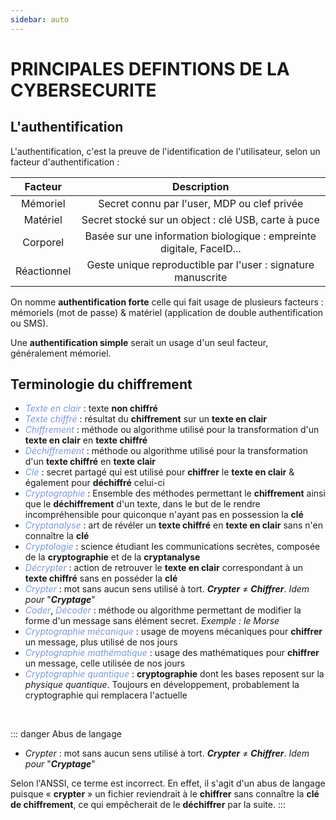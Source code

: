 ```yaml
---
sidebar: auto
---
```

# PRINCIPALES DEFINTIONS DE LA CYBERSECURITE 
<Badge type="warning" text="En cours de rédaction" />

## L'authentification

L'authentification, c'est la preuve de l'identification de l'utilisateur, selon un facteur d'authentification :

| Facteur       | Description                             |
| :-------------: | :----------------------------------------------------------------------:|
| Mémoriel      | Secret connu par l'user, MDP ou clef privée                             |
| Matériel      | Secret stocké sur un object : clé USB, carte à puce                     |
| Corporel      | Basée sur une information biologique : empreinte digitale, FaceID...    |
| Réactionnel   | Geste unique reproductible par l'user : signature manuscrite            |

On nomme **authentification forte** celle qui fait usage de plusieurs facteurs : mémoriels (mot de passe) & matériel (application de double authentification ou SMS).

Une **authentification simple** serait un usage d'un seul facteur, généralement mémoriel.

## Terminologie du chiffrement

* *<span style="color:#7897ea">Texte en clair</span>* : texte **non chiffré**
* *<span style="color:#7897ea">Texte chiffré</span>* : résultat du **chiffrement** sur un **texte en clair**
* *<span style="color:#7897ea">Chiffrement</span>* : méthode ou algorithme utilisé pour la transformation d'un **texte en clair** en **texte chiffré**
* *<span style="color:#7897ea">Déchiffrement</span>* : méthode ou algorithme utilisé pour la transformation d'un **texte chiffré** en **texte clair**
* *<span style="color:#7897ea">Clé</span>* : secret partagé qui est utilisé pour **chiffrer** le **texte en clair** & également pour **déchiffré** celui-ci
* *<span style="color:#7897ea">Cryptographie</span>* : Ensemble des méthodes permettant le **chiffrement** ainsi que le **déchiffrement** d'un texte, dans le but de le rendre incompréhensible pour quiconque n'ayant pas en possession la **clé**
* *<span style="color:#7897ea">Cryptanalyse</span>* : art de révéler un **texte chiffré** en **texte en clair** sans n'en connaître la **clé**
* *<span style="color:#7897ea">Cryptologie</span>* : science étudiant les communications secrètes, composée de la **cryptographie** et de la **cryptanalyse**
* *<span style="color:#7897ea">Décrypter</span>* : action de retrouver le **texte en clair** correspondant à un **texte chiffré** sans en posséder la **clé**
* *<span style="color:#7897ea">Crypter</span>* : mot sans aucun sens utilisé à tort. ***Crypter*** ≠ ***Chiffrer***. *Idem pour* "***Cryptage***"
* *<span style="color:#7897ea">Coder</span>*, *<span style="color:#7897ea">Décoder</span>* : méthode ou algorithme permettant de modifier la forme d'un message sans élément secret. *Exemple : le Morse*
* *<span style="color:#7897ea">Cryptographie mécanique</span>*  : usage de moyens mécaniques pour **chiffrer** un message, plus utilisé de nos jours
* *<span style="color:#7897ea">Cryptographie mathématique</span>* : usage des mathématiques pour **chiffrer** un message, celle utilisée de nos jours
* *<span style="color:#7897ea">Cryptographie quantique</span>* : **cryptographie** dont les bases reposent sur la *physique quantique*. Toujours en développement, probablement la cryptographie qui remplacera l'actuelle

<br>

::: danger Abus de langage
* *Crypter* : mot sans aucun sens utilisé à tort. ***Crypter*** ≠ ***Chiffrer***. *Idem pour* "***Cryptage***"

Selon l'ANSSI, ce terme est incorrect. En effet, il s'agit d'un abus de langage puisque « **crypter** » un fichier reviendrait à le **chiffrer** sans connaître la **clé de chiffrement**, ce qui empêcherait de le **déchiffrer** par la suite.
:::